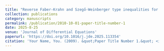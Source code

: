 ```yaml
---
title: "Reverse Faber-Krahn and Szegő-Weinberger type inequalities for annular domains under Robin-Neumann boundary conditions"
collection: publications
category: manuscripts
permalink: /publication/2010-10-01-paper-title-number-1
date: 2025-8-25
venue: 'Journal of Differential Equations'
paperurl: 'https://doi.org/10.1016/j.jde.2025.113354'
citation: 'Your Name, You. (2009). &quot;Paper Title Number 1.&quot; <i>Journal 1</i>. 1(1).'
---
```

